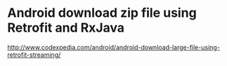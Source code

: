# Android download zip file using Retrofit and RxJava

http://www.codexpedia.com/android/android-download-large-file-using-retrofit-streaming/
